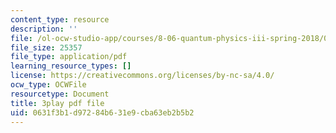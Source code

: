 ```yaml
---
content_type: resource
description: ''
file: /ol-ocw-studio-app/courses/8-06-quantum-physics-iii-spring-2018/0631f3b1d97284b631e9cba63eb2b5b2_pBvHt3Nea6Q.pdf
file_size: 25357
file_type: application/pdf
learning_resource_types: []
license: https://creativecommons.org/licenses/by-nc-sa/4.0/
ocw_type: OCWFile
resourcetype: Document
title: 3play pdf file
uid: 0631f3b1-d972-84b6-31e9-cba63eb2b5b2
---
```

